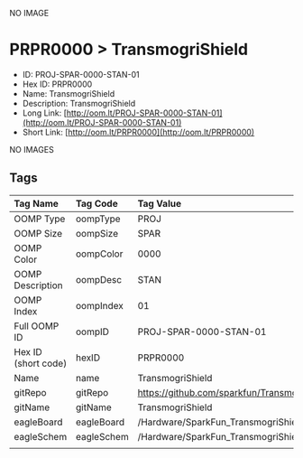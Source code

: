 


  
NO IMAGE  
# PRPR0000 > TransmogriShield

- ID: PROJ-SPAR-0000-STAN-01
- Hex ID: PRPR0000
- Name: TransmogriShield
- Description: TransmogriShield
- Long Link: [http://oom.lt/PROJ-SPAR-0000-STAN-01](http://oom.lt/PROJ-SPAR-0000-STAN-01)
- Short Link: [http://oom.lt/PRPR0000](http://oom.lt/PRPR0000)
  
NO IMAGES  
## Tags
  

|Tag Name|Tag Code|Tag Value|
| :--- | :--- | :--- |
|OOMP Type|oompType|PROJ|
|OOMP Size|oompSize|SPAR|
|OOMP Color|oompColor|0000|
|OOMP Description|oompDesc|STAN|
|OOMP Index|oompIndex|01|
|Full OOMP ID|oompID|PROJ-SPAR-0000-STAN-01|
|Hex ID (short code)|hexID|PRPR0000|
|Name|name|TransmogriShield|
|gitRepo|gitRepo|https://github.com/sparkfun/TransmogriShield|
|gitName|gitName|TransmogriShield|
|eagleBoard|eagleBoard|/Hardware/SparkFun_TransmogriShield.brd|
|eagleSchem|eagleSchem|/Hardware/SparkFun_TransmogriShield.sch|
||||
